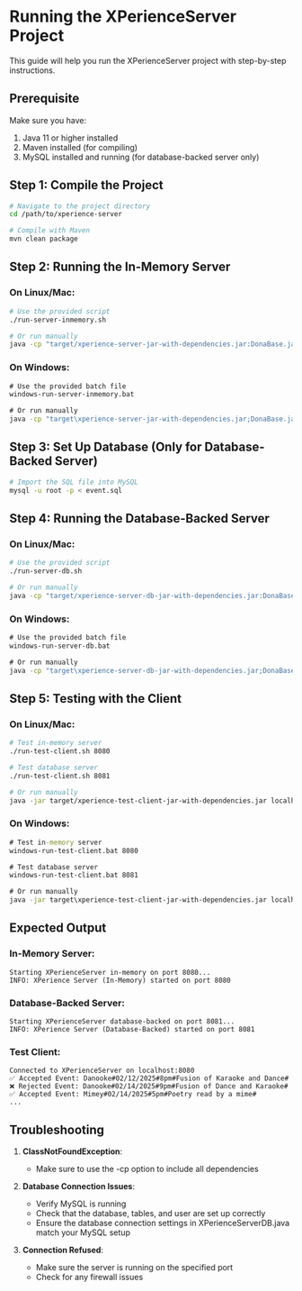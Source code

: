 # Running the XPerienceServer Project

This guide will help you run the XPerienceServer project with step-by-step instructions.

## Prerequisite

Make sure you have:

1. Java 11 or higher installed
2. Maven installed (for compiling)
3. MySQL installed and running (for database-backed server only)

## Step 1: Compile the Project

```bash
# Navigate to the project directory
cd /path/to/xperience-server

# Compile with Maven
mvn clean package
```

## Step 2: Running the In-Memory Server

### On Linux/Mac:
```bash
# Use the provided script
./run-server-inmemory.sh

# Or run manually
java -cp "target/xperience-server-jar-with-dependencies.jar:DonaBase.jar:MySQLJDBC.jar" xperience.XPerienceServer 8080
```

### On Windows:
```cmd
# Use the provided batch file
windows-run-server-inmemory.bat

# Or run manually
java -cp "target\xperience-server-jar-with-dependencies.jar;DonaBase.jar;MySQLJDBC.jar" xperience.XPerienceServer 8080
```

## Step 3: Set Up Database (Only for Database-Backed Server)

```bash
# Import the SQL file into MySQL
mysql -u root -p < event.sql
```

## Step 4: Running the Database-Backed Server

### On Linux/Mac:
```bash
# Use the provided script
./run-server-db.sh

# Or run manually
java -cp "target/xperience-server-db-jar-with-dependencies.jar:DonaBase.jar:MySQLJDBC.jar" xperience.XPerienceServerDB 8081
```

### On Windows:
```cmd
# Use the provided batch file
windows-run-server-db.bat

# Or run manually
java -cp "target\xperience-server-db-jar-with-dependencies.jar;DonaBase.jar;MySQLJDBC.jar" xperience.XPerienceServerDB 8081
```

## Step 5: Testing with the Client

### On Linux/Mac:
```bash
# Test in-memory server
./run-test-client.sh 8080

# Test database server
./run-test-client.sh 8081

# Or run manually
java -jar target/xperience-test-client-jar-with-dependencies.jar localhost 8080
```

### On Windows:
```cmd
# Test in-memory server
windows-run-test-client.bat 8080

# Test database server
windows-run-test-client.bat 8081

# Or run manually
java -jar target\xperience-test-client-jar-with-dependencies.jar localhost 8080
```

## Expected Output

### In-Memory Server:
```
Starting XPerienceServer in-memory on port 8080...
INFO: XPerience Server (In-Memory) started on port 8080
```

### Database-Backed Server:
```
Starting XPerienceServer database-backed on port 8081...
INFO: XPerience Server (Database-Backed) started on port 8081
```

### Test Client:
```
Connected to XPerienceServer on localhost:8080
✅ Accepted Event: Danooke#02/12/2025#8pm#Fusion of Karaoke and Dance#
❌ Rejected Event: Danooke#02/14/2025#9pm#Fusion of Dance and Karaoke#
✅ Accepted Event: Mimey#02/14/2025#5pm#Poetry read by a mime#
...
```

## Troubleshooting

1. **ClassNotFoundException**:
   - Make sure to use the -cp option to include all dependencies

2. **Database Connection Issues**:
   - Verify MySQL is running
   - Check that the database, tables, and user are set up correctly
   - Ensure the database connection settings in XPerienceServerDB.java match your MySQL setup

3. **Connection Refused**:
   - Make sure the server is running on the specified port
   - Check for any firewall issues